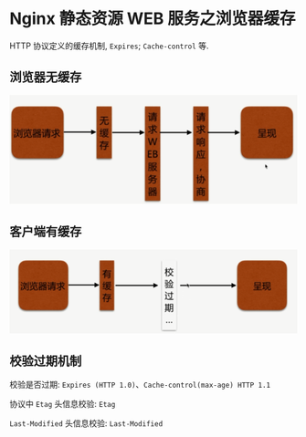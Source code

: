 # Nginx 静态资源 WEB 服务之浏览器缓存

HTTP 协议定义的缓存机制, `Expires`; `Cache-control` 等.

## 浏览器无缓存

![](./media/no-cache.png)

## 客户端有缓存

![](./media/cache.png)

## 校验过期机制

校验是否过期: `Expires (HTTP 1.0)`、`Cache-control(max-age) HTTP 1.1`

协议中 `Etag` 头信息校验: `Etag`

`Last-Modified` 头信息校验: `Last-Modified`